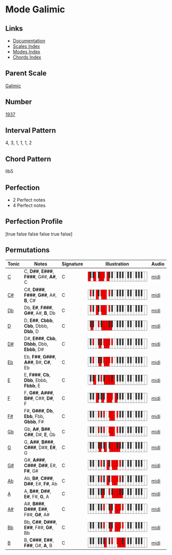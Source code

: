 # Mode Galimic

## Links

- [Documentation](README.md)
- [Scales Index](Scales.md)
- [Modes Index](Modes.md)
- [Chords Index](Chords.md)

## Parent Scale

[Galimic](ScaleGalimic.md)

## Number

[1937](https://ianring.com/musictheory/scales/1937)

## Interval Pattern

4, 3, 1, 1, 1, 2

## Chord Pattern

IIb5

## Perfection

- 2 Perfect notes
- 4 Perfect notes

## Perfection Profile

[true false false false true false]

## Permutations

| Tonic | Notes | Signature | Illustration | Audio |
|-------|-------|-----------|--------------|-------|
| [C](ModeCNaturalGalimic.md) | C, **D##**, **E###**, **F###**, G##, **A#**, C | C | ![CNaturalGalimic](ModeCNaturalGalimic.png) | [midi](https://github.com/edipermadi/music/blob/main/docs/ModeCNaturalGalimic.mid?raw=true) |
| [C#](ModeCSharpGalimic.md) | C#, **D###**, **F###**, **G##**, A#, **B**, C# | C | ![CSharpGalimic](ModeCSharpGalimic.png) | [midi](https://github.com/edipermadi/music/blob/main/docs/ModeCSharpGalimic.mid?raw=true) |
| [Db](ModeDFlatGalimic.md) | Db, **E#**, **F###**, **G##**, A#, **B**, Db | C | ![DFlatGalimic](ModeDFlatGalimic.png) | [midi](https://github.com/edipermadi/music/blob/main/docs/ModeDFlatGalimic.mid?raw=true) |
| [D](ModeDNaturalGalimic.md) | D, **E##**, **Cbbb**, **Cbb**, Dbbb, **Dbb**, D | C | ![DNaturalGalimic](ModeDNaturalGalimic.png) | [midi](https://github.com/edipermadi/music/blob/main/docs/ModeDNaturalGalimic.mid?raw=true) |
| [D#](ModeDSharpGalimic.md) | D#, **E###**, **Cbb**, **Dbbb**, Dbb, **Ebbb**, D# | C | ![DSharpGalimic](ModeDSharpGalimic.png) | [midi](https://github.com/edipermadi/music/blob/main/docs/ModeDSharpGalimic.mid?raw=true) |
| [Eb](ModeEFlatGalimic.md) | Eb, **F##**, **G###**, **A##**, B#, **C#**, Eb | C | ![EFlatGalimic](ModeEFlatGalimic.png) | [midi](https://github.com/edipermadi/music/blob/main/docs/ModeEFlatGalimic.mid?raw=true) |
| [E](ModeENaturalGalimic.md) | E, **F###**, **Cb**, **Dbb**, Ebbb, **Fbbb**, E | C | ![ENaturalGalimic](ModeENaturalGalimic.png) | [midi](https://github.com/edipermadi/music/blob/main/docs/ModeENaturalGalimic.mid?raw=true) |
| [F](ModeFNaturalGalimic.md) | F, **G##**, **A###**, **B##**, C##, **D#**, F | C | ![FNaturalGalimic](ModeFNaturalGalimic.png) | [midi](https://github.com/edipermadi/music/blob/main/docs/ModeFNaturalGalimic.mid?raw=true) |
| [F#](ModeFSharpGalimic.md) | F#, **G###**, **Db**, **Ebb**, Fbb, **Gbbb**, F# | C | ![FSharpGalimic](ModeFSharpGalimic.png) | [midi](https://github.com/edipermadi/music/blob/main/docs/ModeFSharpGalimic.mid?raw=true) |
| [Gb](ModeGFlatGalimic.md) | Gb, **A#**, **B##**, **C##**, D#, **E**, Gb | C | ![GFlatGalimic](ModeGFlatGalimic.png) | [midi](https://github.com/edipermadi/music/blob/main/docs/ModeGFlatGalimic.mid?raw=true) |
| [G](ModeGNaturalGalimic.md) | G, **A##**, **B###**, **C###**, D##, **E#**, G | C | ![GNaturalGalimic](ModeGNaturalGalimic.png) | [midi](https://github.com/edipermadi/music/blob/main/docs/ModeGNaturalGalimic.mid?raw=true) |
| [G#](ModeGSharpGalimic.md) | G#, **A###**, **C###**, **D##**, E#, **F#**, G# | C | ![GSharpGalimic](ModeGSharpGalimic.png) | [midi](https://github.com/edipermadi/music/blob/main/docs/ModeGSharpGalimic.mid?raw=true) |
| [Ab](ModeAFlatGalimic.md) | Ab, **B#**, **C###**, **D##**, E#, **F#**, Ab | C | ![AFlatGalimic](ModeAFlatGalimic.png) | [midi](https://github.com/edipermadi/music/blob/main/docs/ModeAFlatGalimic.mid?raw=true) |
| [A](ModeANaturalGalimic.md) | A, **B##**, **D##**, **E#**, F#, **G**, A | C | ![ANaturalGalimic](ModeANaturalGalimic.png) | [midi](https://github.com/edipermadi/music/blob/main/docs/ModeANaturalGalimic.mid?raw=true) |
| [A#](ModeASharpGalimic.md) | A#, **B###**, **D###**, **E##**, F##, **G#**, A# | C | ![ASharpGalimic](ModeASharpGalimic.png) | [midi](https://github.com/edipermadi/music/blob/main/docs/ModeASharpGalimic.mid?raw=true) |
| [Bb](ModeBFlatGalimic.md) | Bb, **C##**, **D###**, **E##**, F##, **G#**, Bb | C | ![BFlatGalimic](ModeBFlatGalimic.png) | [midi](https://github.com/edipermadi/music/blob/main/docs/ModeBFlatGalimic.mid?raw=true) |
| [B](ModeBNaturalGalimic.md) | B, **C###**, **E##**, **F##**, G#, **A**, B | C | ![BNaturalGalimic](ModeBNaturalGalimic.png) | [midi](https://github.com/edipermadi/music/blob/main/docs/ModeBNaturalGalimic.mid?raw=true) |
